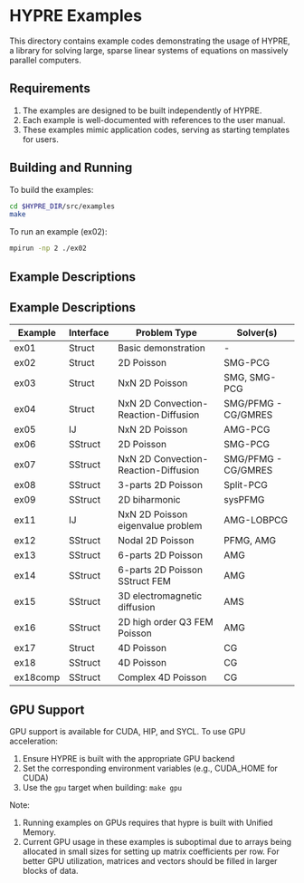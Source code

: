 # HYPRE Examples

This directory contains example codes demonstrating the usage of HYPRE, a library for solving large, sparse linear systems of equations on massively parallel computers.

## Requirements

1. The examples are designed to be built independently of HYPRE.
2. Each example is well-documented with references to the user manual.
3. These examples mimic application codes, serving as starting templates for users.

## Building and Running

To build the examples:

```bash
cd $HYPRE_DIR/src/examples
make
```

To run an example (ex02):

```bash
mpirun -np 2 ./ex02
```

## Example Descriptions

## Example Descriptions

| Example | Interface | Problem Type | Solver(s) |
|---------|-----------|--------------|-----------|
| ex01 | Struct | Basic demonstration | - |
| ex02 | Struct | 2D Poisson | SMG-PCG |
| ex03 | Struct | NxN 2D Poisson | SMG, SMG-PCG |
| ex04 | Struct | NxN 2D Convection-Reaction-Diffusion | SMG/PFMG - CG/GMRES |
| ex05 | IJ | NxN 2D Poisson | AMG-PCG |
| ex06 | SStruct | 2D Poisson | SMG-PCG |
| ex07 | SStruct | NxN 2D Convection-Reaction-Diffusion | SMG/PFMG - CG/GMRES |
| ex08 | SStruct | 3-parts 2D Poisson | Split-PCG |
| ex09 | SStruct | 2D biharmonic | sysPFMG |
| ex11 | IJ | NxN 2D Poisson eigenvalue problem | AMG-LOBPCG |
| ex12 | SStruct | Nodal 2D Poisson | PFMG, AMG |
| ex13 | SStruct | 6-parts 2D Poisson | AMG |
| ex14 | SStruct | 6-parts 2D Poisson SStruct FEM | AMG |
| ex15 | SStruct | 3D electromagnetic diffusion | AMS |
| ex16 | SStruct | 2D high order Q3 FEM Poisson | AMG |
| ex17 | Struct | 4D Poisson | CG |
| ex18 | SStruct | 4D Poisson | CG |
| ex18comp | SStruct | Complex 4D Poisson | CG |

## GPU Support

GPU support is available for CUDA, HIP, and SYCL. To use GPU acceleration:

1. Ensure HYPRE is built with the appropriate GPU backend
2. Set the corresponding environment variables (e.g., CUDA_HOME for CUDA)
3. Use the `gpu` target when building: `make gpu`

Note:
1. Running examples on GPUs requires that hypre is built with Unified Memory.
2. Current GPU usage in these examples is suboptimal due to arrays being allocated in small sizes for setting up matrix coefficients per row. For better GPU utilization, matrices and vectors should be filled in larger blocks of data.
